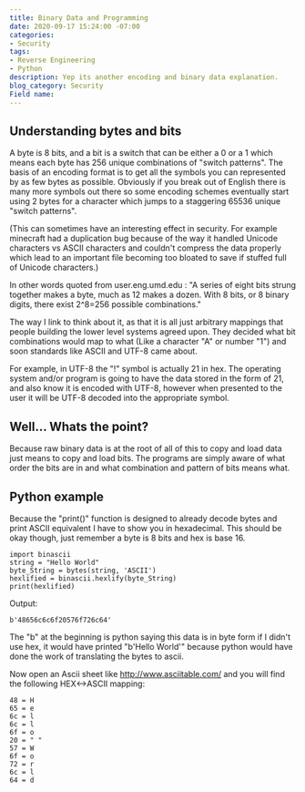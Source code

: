 ```yaml
---
title: Binary Data and Programming
date: 2020-09-17 15:24:00 -07:00
categories:
- Security
tags:
- Reverse Engineering
- Python
description: Yep its another encoding and binary data explanation.
blog_category: Security
Field name: 
---
```


## Understanding bytes and bits  

A byte is 8 bits, and a bit is a switch that can be either a 0 or a 1 which means each byte has 256 unique combinations of "switch patterns". The basis of an encoding format is to get all the symbols you can represented by as few bytes as possible. Obviously if you break out of English there is many more symbols out there so some encoding schemes eventually start using 2 bytes for a character which jumps to a staggering 65536 unique "switch patterns".

(This can sometimes have an interesting effect in security. For example minecraft had a duplication bug because of the way it handled Unicode characters vs ASCII characters and couldn't compress the data properly which lead to an important file becoming too bloated to save if stuffed full of Unicode characters.)

In other words quoted from user.eng.umd.edu :
"A series of eight bits strung together makes a byte, much as 12 makes a dozen. With 8 bits, or 8 binary digits, there exist 2^8=256 possible combinations."

The way I link to think about it, as that it is all just arbitrary mappings that people building the lower level systems agreed upon. They decided what bit combinations would map to what (Like a character "A" or number "1") and soon standards like ASCII and UTF-8 came about.

For example, in UTF-8 the "!" symbol is actually 21 in hex. The operating system and/or program is going to have the data stored in the form of 21, and also know it is encoded with UTF-8, however when presented to the user it will be UTF-8 decoded into the appropriate symbol.

## Well... Whats the point?

Because raw binary data is at the root of all of this to copy and load data just means to copy and load bits. The programs are simply aware of what order the bits are in and what combination and pattern of bits means what.

## Python example

Because the "print()" function is designed to already decode bytes and print ASCII equivalent I have to show you in hexadecimal. This should be okay though, just remember a byte is 8 bits and hex is base 16.

```
import binascii
string = "Hello World"
byte_String = bytes(string, 'ASCII')
hexlified = binascii.hexlify(byte_String)
print(hexlified)
```
Output:
```
b'48656c6c6f20576f726c64'
```
The "b" at the beginning is python saying this data is in byte form if I didn't use hex, it would have printed "b'Hello World'" because python would have done the work of translating the bytes to ascii.

Now open an Ascii sheet like http://www.asciitable.com/ and you will find the following HEX<->ASCII mapping:
```
48 = H
65 = e
6c = l
6c = l
6f = o
20 = " "
57 = W
6f = o
72 = r
6c = l
64 = d
```

